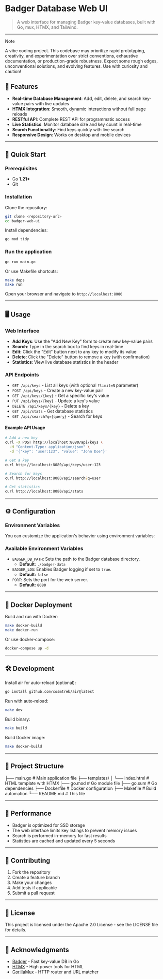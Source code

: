 # Badger Database Web UI

>A web interface for managing Badger key-value databases, built with Go, mux, HTMX, and Tailwind.

---
> [!NOTE]
> A vibe coding project. 
> This codebase may prioritize rapid prototyping, creativity, and experimentation over strict conventions, exhaustive documentation, or production-grade robustness.
> Expect some rough edges, unconventional solutions, and evolving features. Use with curiosity and caution!

## 🚀 Features

- **Real-time Database Management**: Add, edit, delete, and search key-value pairs with live updates
- **HTMX Integration**: Smooth, dynamic interactions without full page reloads
- **RESTful API**: Complete REST API for programmatic access
- **Live Statistics**: Monitor database size and key count in real-time
- **Search Functionality**: Find keys quickly with live search
- **Responsive Design**: Works on desktop and mobile devices

---

## 🏁 Quick Start

### Prerequisites

- Go **1.21+**
- Git

### Installation

Clone the repository:

```bash
git clone <repository-url>
cd badger-web-ui
```

Install dependencies:

```bash
go mod tidy
```

### Run the application

```bash
go run main.go
```

Or use Makefile shortcuts:

```bash
make deps
make run
```

Open your browser and navigate to `http://localhost:8080`

---

## 🖥️ Usage

### Web Interface

- **Add Keys**: Use the "Add New Key" form to create new key-value pairs
- **Search**: Type in the search box to find keys in real-time
- **Edit**: Click the "Edit" button next to any key to modify its value
- **Delete**: Click the "Delete" button to remove a key (with confirmation)
- **Statistics**: View live database statistics in the header

### API Endpoints

- `GET /api/keys` - List all keys (with optional `?limit=N` parameter)
- `POST /api/keys` - Create a new key-value pair
- `GET /api/keys/{key}` - Get a specific key's value
- `PUT /api/keys/{key}` - Update a key's value
- `DELETE /api/keys/{key}` - Delete a key
- `GET /api/stats` - Get database statistics
- `GET /api/search?q={query}` - Search for keys

#### Example API Usage

```bash
# Add a new key
curl -X POST http://localhost:8080/api/keys \
  -H "Content-Type: application/json" \
  -d '{"key": "user:123", "value": "John Doe"}'

# Get a key
curl http://localhost:8080/api/keys/user:123

# Search for keys
curl http://localhost:8080/api/search?q=user

# Get statistics
curl http://localhost:8080/api/stats
```

---

## ⚙️ Configuration

### Environment Variables

You can customize the application's behavior using environment variables:

### Available Environment Variables

- `BADGER_DB_PATH`: Sets the path to the Badger database directory.
  - **Default:** `./badger-data`
- `BADGER_LOG`: Enables Badger logging if set to `true`.
  - **Default:** `false`
- `PORT`: Sets the port for the web server.
  - **Default:** `8080`

---

## 🐳 Docker Deployment

Build and run with Docker:

```bash
make docker-build
make docker-run
```

Or use docker-compose:

```bash
docker-compose up -d
```

---

## 🛠️ Development

Install air for auto-reload (optional):

```bash
go install github.com/cosmtrek/air@latest
```

Run with auto-reload:

```bash
make dev
```

Build binary:

```bash
make build
```

Build Docker image:

```bash
make docker-build
```

---

## 📁 Project Structure

├── main.go              # Main application file
├── templates/
│   └── index.html       # HTML template with HTMX
├── go.mod               # Go module file
├── go.sum               # Go dependencies
├── Dockerfile           # Docker configuration
├── Makefile             # Build automation
└── README.md            # This file

---

## 🚦 Performance

- Badger is optimized for SSD storage
- The web interface limits key listings to prevent memory issues
- Search is performed in-memory for fast results
- Statistics are cached and updated every 5 seconds

---

## 🤝 Contributing

1. Fork the repository
2. Create a feature branch
3. Make your changes
4. Add tests if applicable
5. Submit a pull request

---

## 📜 License

This project is licensed under the Apache 2.0 License - see the LICENSE file for details.

---

## 🙏 Acknowledgments

- [Badger](https://github.com/dgraph-io/badger) - Fast key-value DB in Go
- [HTMX](https://htmx.org/) - High power tools for HTML
- [GorillaMux](https://github.com/gorilla/mux) - HTTP router and URL matcher

